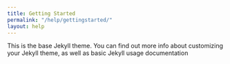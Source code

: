 ```yaml
---
title: Getting Started
permalink: "/help/gettingstarted/"
layout: help
---
```


This is the base Jekyll theme. You can find out more info about customizing your Jekyll theme, as well as basic Jekyll usage documentation 
